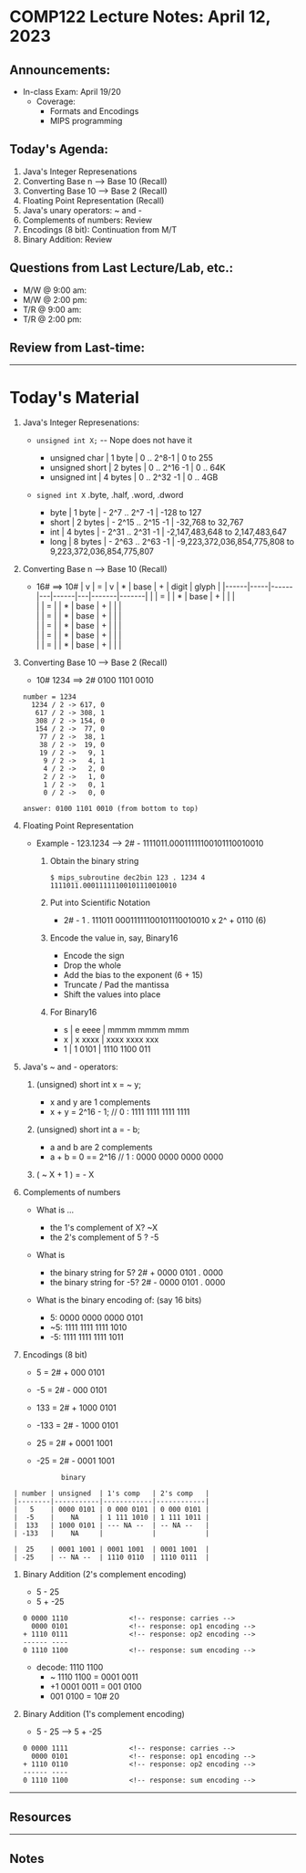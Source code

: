 # COMP122 Lecture Notes: April 12, 2023

## Announcements:
   - In-class Exam: April 19/20
     * Coverage:
       - Formats and Encodings
       - MIPS programming

## Today's Agenda:

   1. Java's Integer Represenations
   1. Converting Base n --> Base 10 (Recall)
   1. Converting Base 10 --> Base 2 (Recall)
   1. Floating Point Representation (Recall)
   1. Java's unary operators: ~ and - 
   1. Complements of numbers: Review
   1. Encodings (8 bit): Continuation from M/T
   1. Binary Addition: Review
  

## Questions from Last Lecture/Lab, etc.:
   * M/W @ 9:00 am: 
   * M/W @ 2:00 pm: 
   * T/R @ 9:00 am: 
   * T/R @ 2:00 pm: 

## Review from Last-time:

 
---
# Today's Material

   1. Java's Integer Represenations:
      * `unsigned int X;` -- Nope does not have it
        - unsigned char  | 1 byte  | 0 .. 2^8-1   | 0 to 255
        - unsigned short | 2 bytes | 0 .. 2^16 -1 | 0 .. 64K
        - unsigned int   | 4 bytes | 0 .. 2^32 -1 | 0 .. 4GB 


      * `signed int X`  .byte, .half, .word, .dword
        - byte  | 1 byte  | -  2^7 ..  2^7 -1 | -128 to 127
        - short | 2 bytes | - 2^15 .. 2^15 -1 | -32,768 to 32,767
        - int   | 4 bytes | - 2^31 .. 2^31 -1 | -2,147,483,648 to 2,147,483,647
        - long  | 8 bytes | - 2^63 .. 2^63 -1 | -9,223,372,036,854,775,808 to 9,223,372,036,854,775,807

   1. Converting Base n --> Base 10 (Recall)

      - 16#     ==> 10#
        |   v  |  =  |   v  | * | base | + | digit | glyph |
        |------|-----|------|---|------|---|-------|-------|
        |      |  =  |      | * | base | + |       |       |   
        |      |  =  |      | * | base | + |       |       |   
        |      |  =  |      | * | base | + |       |       |   
        |      |  =  |      | * | base | + |       |       |   
        |      |  =  |      | * | base | + |       |       |   
        |      |  =  |      | * | base | + |       |       |  
   
    

   1. Converting Base 10 --> Base 2 (Recall)
       - 10# 1234  ==>  2# 0100 1101 0010

       ```
       number = 1234                       
         1234 / 2 -> 617, 0
          617 / 2 -> 308, 1
          308 / 2 -> 154, 0
          154 / 2 ->  77, 0
           77 / 2 ->  38, 1
           38 / 2 ->  19, 0
           19 / 2 ->   9, 1
            9 / 2 ->   4, 1
            4 / 2 ->   2, 0
            2 / 2 ->   1, 0
            1 / 2 ->   0, 1
            0 / 2 ->   0, 0
                                  
       answer: 0100 1101 0010 (from bottom to top)      
       ```

   1. Floating Point Representation
      - Example - 123.1234  --> 2# - 1111011.00011111100101110010010

        1. Obtain the binary string
           ```
           $ mips_subroutine dec2bin 123 . 1234 4
           1111011.00011111100101110010010
           ```
         1. Put into Scientific Notation
            - 2# - 1 . 111011 00011111100101110010010 x 2^ + 0110 (6)

         1. Encode the value in, say, Binary16
            - Encode the sign
            - Drop the whole
            - Add the bias to the exponent (6 + 15)
            - Truncate / Pad the mantissa
            - Shift the values into place

         1. For Binary16
            - s | e eeee |  mmmm mmmm mmm
            - x | x xxxx |  xxxx xxxx xxx
            - 1 | 1 0101 |  1110 1100 011
   

   1. Java's ~ and - operators:
      1.  (unsigned) short int x = ~ y;   
          - x and y are 1 complements
          - x + y =  2^16 - 1;  // 0 : 1111 1111 1111 1111

      1.  (unsigned) short int a = - b;   
          - a and b are 2 complements
          - a + b =  0 == 2^16  // 1 : 0000 0000 0000 0000

      1.  ( ~ X + 1 )  = - X


   1. Complements of numbers
      * What is ... 
        - the 1's complement of X?  ~X
        - the 2's complement of 5 ?  -5 

      * What is
        - the binary string for 5?   2# + 0000 0101 . 0000
        - the binary string for -5?  2# - 0000 0101 . 0000

      * What is the binary encoding of:  (say 16 bits)
        -  5: 0000 0000 0000 0101
        - ~5: 1111 1111 1111 1010
        - -5: 1111 1111 1111 1011



   1. Encodings (8 bit)
      -  5 = 2# + 000 0101
      - -5 = 2# - 000 0101

      -  133 = 2# + 1000 0101
      - -133 = 2# - 1000 0101

      - 25  = 2# +  0001 1001
      - -25 = 2# -  0001 1001 

                  binary
     | number | unsigned  | 1's comp   | 2's comp   |
     |--------|-----------|------------|------------|
     |   5    | 0000 0101 | 0 000 0101 | 0 000 0101 |
     |  -5    |    NA     | 1 111 1010 | 1 111 1011 |
     |  133   | 1000 0101 | --- NA --  | -- NA --   |
     | -133   |    NA     |            |            |

     |  25    | 0001 1001 | 0001 1001  | 0001 1001  |
     | -25    | -- NA --  | 1110 0110  | 1110 0111  |



   1. Binary Addition (2's complement encoding)
      - 5 - 25
      - 5 + -25

      ```
      0 0000 1110               <!-- response: carries -->
        0000 0101               <!-- response: op1 encoding -->
      + 1110 0111               <!-- response: op2 encoding -->
      ------ ----           
      0 1110 1100               <!-- response: sum encoding -->
      ```
      * decode: 1110 1100 
        - ~ 1110 1100 = 0001 0011
        - +1 0001 0011 = 001 0100 
        - 001 0100 = 10# 20

   1. Binary Addition (1's complement encoding)
      -  5 - 25 --> 5 + -25

      ```
      0 0000 1111               <!-- response: carries -->
        0000 0101               <!-- response: op1 encoding -->
      + 1110 0110               <!-- response: op2 encoding -->
      ------ ----           
      0 1110 1100               <!-- response: sum encoding -->
      ```

---
## Resources



---
## Notes
<!-- This section is for students to place their notes -->


